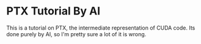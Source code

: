 # PTX Tutorial By AI

This is a tutorial on PTX, the intermediate representation of CUDA code. Its done purely by AI, so I'm pretty sure a lot of it is wrong.


